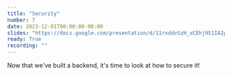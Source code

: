 ```yaml
---
title: "Security"
number: 7
date: 2023-12-01T00:00:00-00:00
slides: "https://docs.google.com/presentation/d/11rxddvSzH_xCEhj9S1IA2prXLg6NhsA4w37Ex4I_UmI/edit?usp=sharing"
ready: True
recording: ""
---
```


Now that we've built a backend, it's time to look at how to secure it!